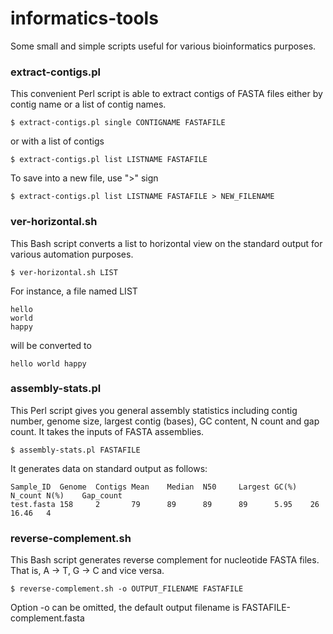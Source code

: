 # informatics-tools
Some small and simple scripts useful for various bioinformatics purposes. 

### extract-contigs.pl
This convenient Perl script is able to extract contigs of FASTA files either by contig name or a list of contig names.
```
$ extract-contigs.pl single CONTIGNAME FASTAFILE
```
or with a list of contigs
```
$ extract-contigs.pl list LISTNAME FASTAFILE
```
To save into a new file, use ">" sign
```
$ extract-contigs.pl list LISTNAME FASTAFILE > NEW_FILENAME
```
### ver-horizontal.sh
This Bash script converts a list to horizontal view on the standard output for various automation purposes.
```
$ ver-horizontal.sh LIST
```
For instance, a file named LIST
```
hello
world
happy
```
will be converted to 
```
hello world happy
```
### assembly-stats.pl
This Perl script gives you general assembly statistics including contig number, genome size, largest contig (bases), GC content, N count and gap count. It takes the inputs of FASTA assemblies.
```
$ assembly-stats.pl FASTAFILE
```
It generates data on standard output as follows:
```
Sample_ID  Genome  Contigs Mean    Median  N50     Largest GC(%)   N_count N(%)    Gap_count
test.fasta 158     2       79      89      89      89      5.95    26      16.46   4
```
### reverse-complement.sh
This Bash script generates reverse complement for nucleotide FASTA files. That is, A -> T, G -> C and vice versa.
```
$ reverse-complement.sh -o OUTPUT_FILENAME FASTAFILE
```
Option -o can be omitted, the default output filename is FASTAFILE-complement.fasta
